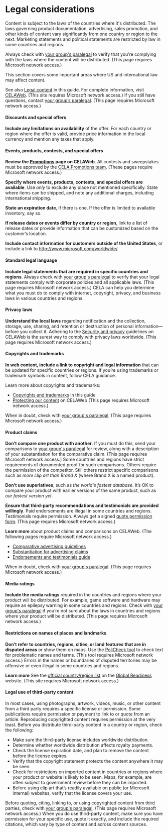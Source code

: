 ﻿# Legal considerations

Content
is subject to the laws of the countries where it's distributed.
The laws governing product documentation, advertising,
sales promotion, and other kinds of content vary significantly
from one country or region to the next. Marketing statements and political statements are restricted by law in some countries and regions. 

Always check with [your group's paralegal](https://microsoft.sharepoint.com/sites/lcaweb/Pages/Applications/LegalContact.aspx) to verify that you’re complying with the laws where the content will be distributed. (This page requires Microsoft network access.)

This section covers some important areas where US and international law may affect content.

See also [
Legal content](/style-guide/legal-content/) in this guide.
For complete information, visit [](https://microsoft.sharepoint.com/sites/lcaweb/home)[CELAWeb](https://microsoft.sharepoint.com/sites/lcaweb/home). (This site requires Microsoft network access.)
If you still have questions, contact [your group’s paralegal](https://microsoft.sharepoint.com/sites/lcaweb/Pages/Applications/LegalContact.aspx). (This page requires Microsoft network access.)

#### Discounts and special offers

**Include any limitations on availability** of
the offer. For each country or region where the offer is valid,
provide price information in the local currency and mention
any taxes that apply.

#### Events, products, contests, and special offers
**Review the [Promotions](https://microsoft.sharepoint.com/sites/lcaweb/Home/Marketing/Promotions) page on CELAWeb**. All contests and sweepstakes must be approved by the [CELA Promotions team](https://microsoft.sharepoint.com/sites/LCAWeb/Home/Marketing/Marketing-and-Advertising-Content/Promotions-Contacts). (These pages require Microsoft network access.)

**Specify where events, products, contests, and special offers are available**. Use *only*
to exclude any place not mentioned specifically. State where items
can be shipped, and note any additional charges, including
international shipping. 

**State an expiration date**, if there is one. If the offer is limited to available inventory, say so. 

**If release dates or events differ by country or region**, link to a list of release dates or provide information that can be customized based on the customer‘s location. 

**Include contact information for customers outside of the United States**, or include a link to <http://www.microsoft.com/worldwide/>.

#### Standard legal language

**Include legal statements that are required in specific countries and regions**. Always check with [your group's paralegal](https://microsoft.sharepoint.com/sites/lcaweb/Pages/Applications/LegalContact.aspx) to verify that your legal statements comply with corporate policies and all applicable laws. (This page requires Microsoft network access.) CELA
can help you determine what you must do to comply with internet,
copyright, privacy, and business laws in various countries
and regions. 

#### Privacy laws

**Understand the local laws**
regarding notification and the collection, storage, use, sharing, and
retention or destruction of personal information—before you collect
it. Adhering to the [Security and privacy](https://microsoft.sharepoint.com/sites/lcaweb/Home/Business-Conduct-and-Compliance/Security-and-Privacy) guidelines on CELAWeb is the surest way to comply with privacy laws worldwide. (This page requires Microsoft network access.)

#### Copyrights and trademarks 

**In web content, include a link to copyright and legal information**
that can be updated for specific countries or regions. If you’re
using trademarks or trademark symbols in content, follow CELA
guidance.

Learn more about copyrights and trademarks:

  - [Copyrights and trademarks](/style-guide/legal-content/copyrights-trademarks) in this guide
  - [Protecting our content](https://microsoft.sharepoint.com/sites/LCAWeb/Home/Copyrights-Trademarks-and-Patents/Copyrights/Protecting-Copyrights) on CELAWeb (This page requires Microsoft network access.)

When in doubt, check with [your group's paralegal](https://microsoft.sharepoint.com/sites/lcaweb/Pages/Applications/LegalContact.aspx). (This page requires Microsoft network access.)

#### Product claims

**Don’t compare one product with another**. If you must do this, send your comparisons to [your group's paralegal](https://microsoft.sharepoint.com/sites/lcaweb/Pages/Applications/LegalContact.aspx) for review, along with a description of your substantiation for the comparative claim. (This page requires Microsoft network access.) Some
countries and regions have strict requirements of documented
proof for such comparisons. Others require the permission of
the competitor. Still others restrict specific comparisons such as *more clip art than Brand* *X* (where Brand X is a named product).

**Don’t use superlatives**, such as *the world's fastest database*. It’s OK to compare your product with earlier versions of the same product, such as *our fastest version yet.*

**Ensure that third-party recommendations and
testimonials are provided willingly**. Paid endorsements
are illegal in some countries and regions. Testimonials require
permission. Always get a signed [quote permission form](https://microsoft.sharepoint.com/sites/LCAWebAuthoring/LSWDocuments/Quote_Permission_Form_Marketing.doc?d=wb65038057ef041d7b5375f9db989fd0a&Source=https%3A%2F%2Fmicrosoft%2Esharepoint%2Ecom%2Fsites%2FLCAWebAuthoring%2FLSWDocuments%2FForms%2FAllItems%2Easpx%3FInitialTabId%3DRibbon%252ERead%26VisibilityContext%3DWSSTabPersistence%23InplviewHash1adbcfb2%2D6303%2D44d4%2D8b6d%2D6e5d0d3e7dfb%3DInitialTabId%253DRibbon%25252ERead%2DVisibilityContext%253DWSSTabPersistence%2DSortField%253DModified%2DSortDir%253DDesc). (This page requires Microsoft network access.)

**Learn more** about product claims and comparisons on CELAWeb. (The following pages require Microsoft network access.)

  - [Comparative advertising guidelines](https://microsoft.sharepoint.com/sites/LCAWeb/Home/Marketing/Marketing-and-Advertising-Content/Comparative) 
  - [Substantiation for advertising claims](https://microsoft.sharepoint.com/sites/LCAWeb/Home/Marketing/Marketing-and-Advertising-Content/Substantiation) 
  - [Endorsements and testimonials guide](https://microsoft.sharepoint.com/sites/LCAWeb/Home/Marketing/Marketing-and-Advertising-Content/Endorsements)

When in doubt, check with [your group's paralegal](https://microsoft.sharepoint.com/sites/lcaweb/Pages/Applications/LegalContact.aspx). (This page requires Microsoft network access.)

#### Media ratings

**Include the media ratings**
required in the countries and regions where your product will
be distributed. For example, game software and hardware may require
an epilepsy warning in some countries and regions. Check with [your group's paralegal](https://microsoft.sharepoint.com/sites/lcaweb/Pages/Applications/LegalContact.aspx) if you’re not sure about the laws in countries and regions where your product will be distributed. (This page requires Microsoft network access.)

#### Restrictions on names of places and landmarks

**Don’t refer to countries, regions, cities, or land features that are in disputed areas** or show them on maps. Use the [PoliCheck tool](https://microsoft.sharepoint.com/teams/celaGlobalReadiness/Pages/PoliCheck.aspx "PoliCheck term tool on the Global Readiness website") to check text for problematic names and terms. (This tool requires Microsoft network access.) Errors
in the names or boundaries of disputed territories may be
offensive or even illegal in some countries and regions. 

**Learn more** See the [](http://gpweb/marketreadiness/OfficialCountryregion)[official country/region list](https://microsoft.sharepoint.com/teams/celaGlobalReadiness/Lists/CountryRegion/CountryRegionList.aspx) on the [Global Readiness](https://microsoft.sharepoint.com/teams/celaGlobalReadiness/Pages/Home.aspx) website. (This site requires Microsoft network access.)

#### Legal use of third-party content

In
most cases, using photographs, artwork, videos, music, or
other content from a third party requires a specific license or
permission. Some publications require permission or payment to link
to or quote from an article. Reproducing copyrighted
content requires permission at the very least. Before
you distribute third-party content in a country or region, check
the following:

  - Make sure the third-party license includes worldwide distribution.
  - Determine whether worldwide distribution affects royalty payments.
  - Check the license expiration date, and plan to remove the content before the license expires.
  - Verify that the copyright statement protects the content anywhere it may be seen.
  - Check
    for restrictions on imported content in countries or regions where
    your product or website is likely to be seen. Maps, for
    example, are often subject to government review before they can
    be imported.
  - Before
    using clip art that’s readily available on public (or Microsoft
    internal) websites, verify that the license covers your use.

Before quoting, citing, linking to, or using copyrighted
content from third parties, check with [your group's paralegal](https://microsoft.sharepoint.com/sites/lcaweb/Pages/Applications/LegalContact.aspx). (This page requires Microsoft network access.) When you do use third-party content, make sure you have
permission for your specific use, quote it exactly, and include the required
citations, which vary by type of content and across content sources.
